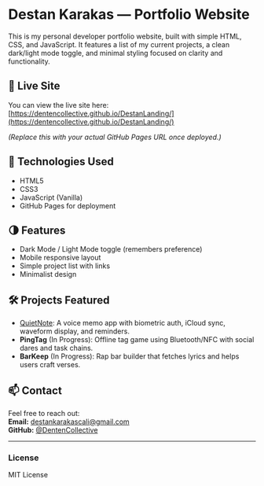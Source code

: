 # Destan Karakas — Portfolio Website

This is my personal developer portfolio website, built with simple HTML, CSS, and JavaScript. It features a list of my current projects, a clean dark/light mode toggle, and minimal styling focused on clarity and functionality.

## 🔗 Live Site

You can view the live site here: [https://dentencollective.github.io/DestanLanding/](https://dentencollective.github.io/DestanLanding/)

*(Replace this with your actual GitHub Pages URL once deployed.)*

## 🧰 Technologies Used

- HTML5
- CSS3
- JavaScript (Vanilla)
- GitHub Pages for deployment

## 🌗 Features

- Dark Mode / Light Mode toggle (remembers preference)
- Mobile responsive layout
- Simple project list with links
- Minimalist design

## 🛠️ Projects Featured

- [QuietNote](https://github.com/DentenCollective/VoiceMemoApp): A voice memo app with biometric auth, iCloud sync, waveform display, and reminders.
- **PingTag** (In Progress): Offline tag game using Bluetooth/NFC with social dares and task chains.
- **BarKeep** (In Progress): Rap bar builder that fetches lyrics and helps users craft verses.

## 📫 Contact

Feel free to reach out:  
**Email:** destankarakascali@gmail.com  
**GitHub:** [@DentenCollective]([https://github.com/yourusername](https://github.com/DentenCollective))

---

### License

MIT License
